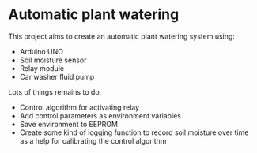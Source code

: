 Automatic plant watering
========================

This project aims to create an automatic plant watering system using:
- Arduino UNO
- Soil moisture sensor
- Relay module
- Car washer fluid pump

Lots of things remains to do.
- Control algorithm for activating relay
- Add control parameters as environment variables
- Save environment to EEPROM
- Create some kind of logging function to record soil moisture over time
  as a help for calibrating the control algorithm
